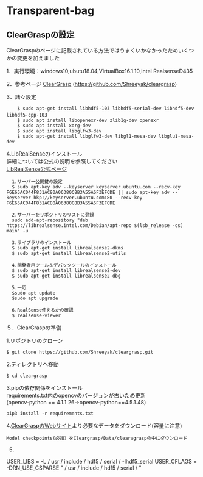 # Transparent-bag

## ClearGraspの設定
ClearGraspのページに記載されている方法ではうまくいかなかったためいくつかの変更を加えました  

1．実行環境：windows10,ubutu18.04,VirtualBox16.1.10,Intel RealsenseD435  

2．参考ページ
[ClearGrasp](https://github.com/Shreeyak/cleargrasp) (https://github.com/Shreeyak/cleargrasp)  

3．諸々設定 
~~~
    $ sudo apt-get install libhdf5-103 libhdf5-serial-dev libhdf5-dev libhdf5-cpp-103　　　
    $ sudo apt install libopenexr-dev zlib1g-dev openexr  
    $ sudo apt install xorg-dev  
    $ sudo apt install libglfw3-dev  
    $ sudo apt-get install libglfw3-dev libgl1-mesa-dev libglu1-mesa-dev
~~~    
4.LibRealSenseのインストール  
詳細については公式の説明を参照してください  
[LibRealSense公式ページ](https://github.com/IntelRealSense/librealsense/blob/master/doc/distribution_linux.md)  
~~~
  1.サーバー公開鍵の設定  
  $ sudo apt-key adv --keyserver keyserver.ubuntu.com --recv-key F6E65AC044F831AC80A06380C8B3A55A6F3EFCDE || sudo apt-key adv --keyserver hkp://keyserver.ubuntu.com:80 --recv-key F6E65AC044F831AC80A06380C8B3A55A6F3EFCDE  
  
  2.サーバーをリポジトリのリストに登録
  sudo add-apt-repository "deb https://librealsense.intel.com/Debian/apt-repo $(lsb_release -cs) main" -u  
  
  3.ライブラリのインストール
  $ sudo apt-get install librealsense2-dkms               
  $ sudo apt-get install librealsense2-utils
  
  4.開発者用ツール＆デバックツールのインストール
  $ sudo apt-get install librealsense2-dev               
  $ sudo apt-get install librealsense2-dbg
  
  5.一応
  $sudo apt update
  $sudo apt upgrade
  
  6.RealSense使えるかの確認
  $ realsense-viewer
~~~

５．ClearGraspの準備

  1.リポジトリのクローン
  ~~~
  $ git clone https://github.com/Shreeyak/cleargrasp.git 
  ~~~
  
  2.ディレクトリへ移動
  ~~~
  $ cd cleargrasp
  ~~~  
  
  3.pipの依存関係をインストール  
  requirements.txt内のopencvのバージョンが古いため更新  
  (opencv-python == 4.1.1.26→opencv-python==4.5.1.48)
  ~~~
  pip3 install -r requirements.txt
  ~~~
  
  4.[ClearGraspのWebサイト](https://sites.google.com/view/cleargrasp/data)より必要なデータをダウンロード(容量に注意)  
  ~~~
  Model checkpoints(必須）をCleargrasp/Data/clearagraspの中にダウンロード  
  ~~~
  5.  
  USER_LIBS = -L / usr / include / hdf5 / serial / -lhdf5_serial 
  USER_CFLAGS = -DRN_USE_CSPARSE " / usr / include / hdf5 / serial / "
  
  
~~~
